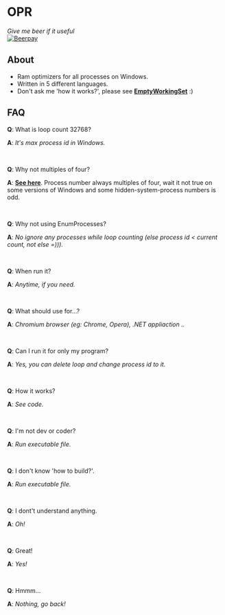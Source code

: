 OPR
===

*Give me beer if it useful* <br>
[![Beerpay](https://beerpay.io/wy3/opr/badge.svg)](https://beerpay.io/wy3/opr)

About
---
- Ram optimizers for all processes on Windows.
- Written in 5 different languages.
- Don't ask me 'how it works?', please see [__EmptyWorkingSet__](https://docs.microsoft.com/en-us/windows/desktop/api/psapi/nf-psapi-emptyworkingset) :)

FAQ
---

__Q__: What is loop count 32768?

__A__: _It's max process id in Windows._

<br>

__Q__: Why not multiples of four?

__A__: [__See here__](https://superuser.com/questions/936773/why-are-there-no-odd-windows-process-ids).
Process number always multiples  of four, wait it not true on some versions of Windows and some hidden-system-process numbers is odd.

<br>

__Q__: Why not using EnumProcesses?

__A__: _No ignore any processes while loop counting (else process id < current count, not else =)))._

<br>

__Q__: When run it?

__A__: _Anytime, if you need._

<br>

__Q__: What should use for...?

__A__: _Chromium browser (eg: Chrome, Opera), .NET appliaction .._

<br>

__Q__: Can I run it for only my program?

__A__: _Yes, you can delete loop and change process id to it._

<br>

__Q__: How it works?

__A__: _See code._

<br>

__Q__: I'm not dev or coder?

__A__: _Run executable file._

<br>

__Q__: I don't know 'how to build?'.

__A__: _Run executable file._

<br>

__Q__: I dont't understand anything.

__A__: _Oh!_

<br>

__Q__: Great!

__A__: _Yes!_

<br>

__Q__: Hmmm...

__A__: _Nothing, go back!_

